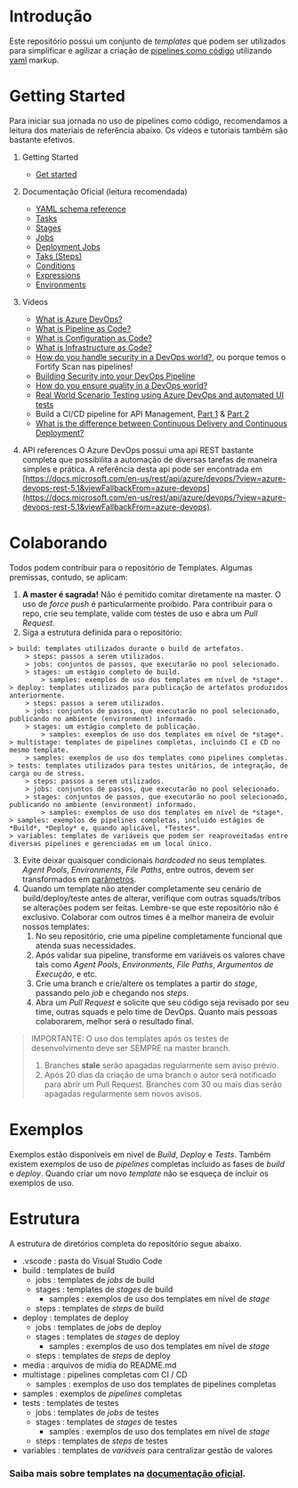 
# Introdução 
Este repositório possui um conjunto de _templates_ que podem ser utilizados para simplificar e agilizar a criação de [pipelines como código](https://docs.microsoft.com/en-us/azure/devops/pipelines/?view=azure-devops) utilizando [yaml](https://yaml.org/) markup.

# Getting Started
Para iniciar sua jornada no uso de pipelines como código, recomendamos a leitura dos materiais de referência abaixo. Os vídeos e tutoriais também são bastante efetivos. 

1.	Getting Started
    - [Get started](https://docs.microsoft.com/en-us/azure/devops/pipelines/get-started/?view=azure-devops)

2.	Documentação Oficial (leitura recomendada)
    - [YAML schema reference](https://docs.microsoft.com/en-us/azure/devops/pipelines/yaml-schema?view=azure-devops&tabs=schema)
    - [Tasks](https://docs.microsoft.com/en-us/azure/devops/pipelines/tasks/?view=azure-devops)
    - [Stages](https://docs.microsoft.com/en-us/azure/devops/pipelines/process/stages?view=azure-devops&tabs=yaml)
    - [Jobs](https://docs.microsoft.com/en-us/azure/devops/pipelines/process/phases?view=azure-devops&tabs=yaml)
    - [Deployment Jobs](https://docs.microsoft.com/en-us/azure/devops/pipelines/process/deployment-jobs?view=azure-devops)
    - [Taks (Steps)](https://docs.microsoft.com/en-us/azure/devops/pipelines/process/tasks?view=azure-devops&tabs=yaml)
    - [Conditions](https://docs.microsoft.com/en-us/azure/devops/pipelines/process/conditions?view=azure-devops&tabs=yaml)
    - [Expressions](https://docs.microsoft.com/en-us/azure/devops/pipelines/process/expressions?view=azure-devops)
    - [Environments](https://docs.microsoft.com/en-us/azure/devops/pipelines/process/environments?view=azure-devops)

3.	Vídeos
    - [What is Azure DevOps?](https://channel9.msdn.com/Blogs/One-Dev-Minute/What-is-Azure-DevOps--One-Dev-Question)
    - [What is Pipeline as Code?](https://channel9.msdn.com/Blogs/One-Dev-Minute/What-is-Pipeline-as-Code--One-Dev-Question?term=pipeline&lang-en=true)
    - [What is Configuration as Code?](https://channel9.msdn.com/Blogs/One-Dev-Minute/What-is-Configuration-as-Code--One-Dev-Question)
    - [What is Infrastructure as Code?](https://channel9.msdn.com/Blogs/One-Dev-Minute/What-is-Infrastructure-as-Code--One-Dev-Question)
    - [How do you handle security in a DevOps world?](https://channel9.msdn.com/Blogs/One-Dev-Minute/How-do-you-handle-security-in-a-DevOps-world--One-Dev-Question?ocid=player), ou porque temos o Fortify Scan nas pipelines!
    - [Building Security into your DevOps Pipeline](https://channel9.msdn.com/Shows/DevOps-Lab/Building-Security-into-your-DevOps-Pipeline)
    - [How do you ensure quality in a DevOps world?](https://channel9.msdn.com/Blogs/One-Dev-Minute/How-do-you-ensure-quality-in-a-DevOps-world--One-Dev-Question)
    - [Real World Scenario Testing using Azure DevOps and automated UI tests](https://channel9.msdn.com/Shows/DevOps-Lab/Real-World-Scenario-Testing-using-Azure-DevOps-and-automated-UI-tests)
    - Build a CI/CD pipeline for API Management, [Part 1](https://channel9.msdn.com/Shows/Azure-Friday/Build-a-CICD-pipeline-for-API-Management-Part-1?term=pipeline&lang-en=true) & [Part 2](https://channel9.msdn.com/Shows/Azure-Friday/Build-a-CICD-pipeline-for-API-Management-Part-2?term=pipeline&lang-en=true)
    - [What is the difference between Continuous Delivery and Continuous Deployment?](https://channel9.msdn.com/Blogs/One-Dev-Minute/What-is-the-difference-between-Continuous-Delivery-and-Continuous-Deployment--One-Dev-Question)

4.	API references
O Azure DevOps possui uma api REST bastante completa que possibilita a automação de diversas tarefas de maneira simples e prática. A referência desta api pode ser encontrada em [https://docs.microsoft.com/en-us/rest/api/azure/devops/?view=azure-devops-rest-5.1&viewFallbackFrom=azure-devops](https://docs.microsoft.com/en-us/rest/api/azure/devops/?view=azure-devops-rest-5.1&viewFallbackFrom=azure-devops).



# Colaborando
Todos podem contribuir para o repositório de Templates. Algumas premissas, contudo, se aplicam:
1. **A master é sagrada!** Não é pemitido comitar diretamente na master. O uso de _force push_ é particularmente proibido. Para contribuir para o repo, crie seu template, valide com testes de uso e abra um *Pull Request*.
2. Siga a estrutura definida para o repositório:

```
> build: templates utilizados durante o build de artefatos.
    > steps: passos a serem utilizados.
    > jobs: conjuntos de passos, que executarão no pool selecionado.
    > stages: um estágio completo de build.
        > samples: exemplos de uso dos templates em nível de *stage*.
> deploy: templates utilizados para publicação de artefatos produzidos anteriormente.
    > steps: passos a serem utilizados.
    > jobs: conjuntos de passos, que executarão no pool selecionado, publicando no ambiente (environment) informado.
    > stages: um estágio completo de publicação.
        > samples: exemplos de uso dos templates em nível de *stage*.
> multistage: templates de pipelines completas, incluindo CI e CD no mesmo template.
    > samples: exemplos de uso dos templates como pipelines completas.
> tests: templates utilizados para testes unitários, de integração, de carga ou de stress.
    > steps: passos a serem utilizados.
    > jobs: conjuntos de passos, que executarão no pool selecionado.
    > stages: conjuntos de passos, que executarão no pool selecionado, publicando no ambiente (environment) informado.
        > samples: exemplos de uso dos templates em nível de *stage*.
> samples: exemplos de pipelines completas, incluido estágios de *Build*, *Deploy* e, quando aplicável, *Testes*.
> variables: templates de variáveis que podem ser reaproveitadas entre diversas pipelines e gerenciadas em um local único.
```
3. Evite deixar quaisquer condicionais *hardcoded* no seus templates. *Agent Pools*, *Environments*, *File Paths*, entre outros, devem ser transformados em [parâmetros](https://docs.microsoft.com/en-us/azure/devops/pipelines/process/templates?view=azure-devops#passing-parameters).
4. Quando um template não atender completamente seu cenário de build/deploy/teste antes de alterar, verifique com outras squads/tribos se alterações podem ser feitas. Lembre-se que este repositório não é exclusivo. Colaborar com outros times é a melhor maneira de evoluir nossos templates:
    1. No seu repositório, crie uma pipeline completamente funcional que atenda suas necessidades.
    2. Após validar sua pipeline, transforme em variáveis os valores chave tais como *Agent Pools*, *Environments*, *File Paths*, *Argumentos de Execução*, e etc.
    3. Crie uma branch e crie/altere os templates a partir do *stage*, passando pelo *job* e chegando nos *steps*.
    4. Abra um *Pull Request* e solicite que seu código seja revisado por seu time, outras squads e pelo time de DevOps. Quanto mais pessoas colaborarem, melhor será o resultado final.

> IMPORTANTE: O uso dos templates após os testes de desenvolvimento deve ser SEMPRE na master branch. 
> 1. Branches **stale** serão apagadas regularmente sem aviso prévio.
> 2. Após 20 dias da criação de uma branch o autor será notificado para abrir um Pull Request. Branches com 30 ou mais dias serão apagadas regularmente sem novos avisos.

# Exemplos
Exemplos estão disponíveis em nivel de *Build*, *Deploy* e *Tests*. Também existem exemplos de uso de *pipelines* completas incluido as fases de *build* e *deploy*. Quando criar um novo *template* não se esqueça de incluir os exemplos de uso.

# Estrutura
A estrutura de diretórios completa do repositório segue abaixo.
- .vscode : pasta do Visual Studio Code
- build : templates de build
    - jobs : templates de *jobs* de build
    - stages : templates de *stages* de build
        - samples : exemplos de uso dos templates em nível de *stage*
    - steps : templates de *steps* de build
- deploy : templates de deploy
    - jobs : templates de *jobs* de deploy
    - stages : templates de *stages* de deploy
        - samples : exemplos de uso dos templates em nível de *stage*
    - steps : templates de *steps* de deploy
- media : arquivos de mídia do README.md
- multistage : pipelines completas com CI / CD
    - samples : exemplos de uso dos templates de pipelines completas
- samples : exemplos de *pipelines* completas
- tests : templates de testes
    - jobs : templates de *jobs* de testes
    - stages : templates de *stages* de testes
        - samples : exemplos de uso dos templates em nível de *stage*
    - steps : templates de *steps* de testes
- variables : templates de *variáveis* para centralizar gestão de valores

### Saiba mais sobre templates na [documentação oficial](https://docs.microsoft.com/en-us/azure/devops/pipelines/process/templates?view=azure-devops).